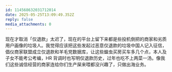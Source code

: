 ```yaml
---
id: 114568632031712014
date: 2025-05-25T13:09:49.352Z
reply: false
media_attachments: 0
---
```


现在才取消「仅退款」太迟了，现在的平台上留下来都是些投机倒把的商家和劣质用户画像的垃圾人。我觉得应该把这些发起过恶意仅退款的垃圾中国人记入征信，倡仪商家联盟成立仅退款和羊毛党数据库，让这些蝗虫买房买车多几个点，本人及子女不能考公考编，HR 背调时也写明仅退款历史，过年也吃不上两菜一汤。像我们这些诚信经营的商家连给你们生产屎来喂都没兴趣了，只做出海业务。


